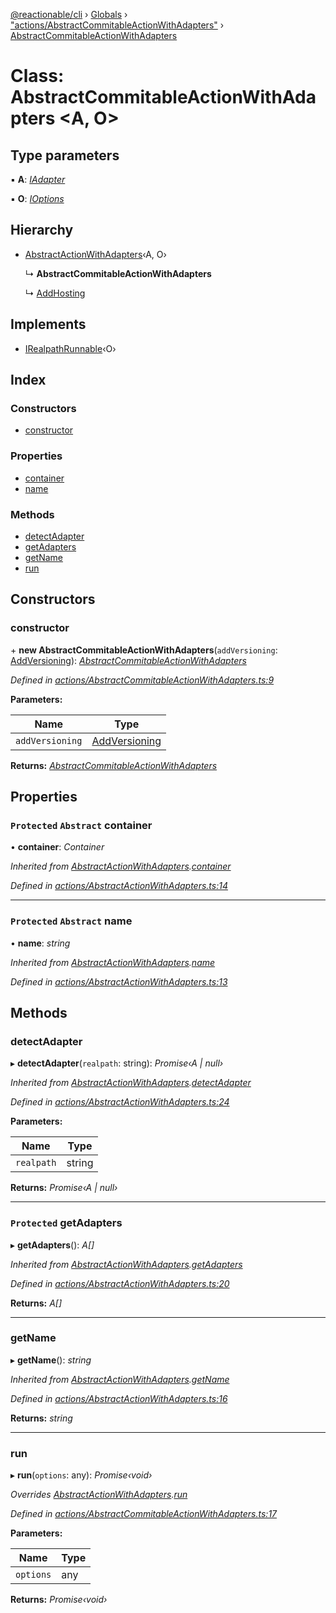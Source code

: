 [@reactionable/cli](../README.md) › [Globals](../globals.md) › ["actions/AbstractCommitableActionWithAdapters"](../modules/_actions_abstractcommitableactionwithadapters_.md) › [AbstractCommitableActionWithAdapters](_actions_abstractcommitableactionwithadapters_.abstractcommitableactionwithadapters.md)

# Class: AbstractCommitableActionWithAdapters <**A, O**>

## Type parameters

▪ **A**: *[IAdapter](../interfaces/_actions_iadapter_.iadapter.md)*

▪ **O**: *[IOptions](../modules/_actions_irunnable_.md#ioptions)*

## Hierarchy

* [AbstractActionWithAdapters](_actions_abstractactionwithadapters_.abstractactionwithadapters.md)‹A, O›

  ↳ **AbstractCommitableActionWithAdapters**

  ↳ [AddHosting](_actions_add_hosting_addhosting_.addhosting.md)

## Implements

* [IRealpathRunnable](../interfaces/_actions_irealpathrunnable_.irealpathrunnable.md)‹O›

## Index

### Constructors

* [constructor](_actions_abstractcommitableactionwithadapters_.abstractcommitableactionwithadapters.md#constructor)

### Properties

* [container](_actions_abstractcommitableactionwithadapters_.abstractcommitableactionwithadapters.md#protected-abstract-container)
* [name](_actions_abstractcommitableactionwithadapters_.abstractcommitableactionwithadapters.md#protected-abstract-name)

### Methods

* [detectAdapter](_actions_abstractcommitableactionwithadapters_.abstractcommitableactionwithadapters.md#detectadapter)
* [getAdapters](_actions_abstractcommitableactionwithadapters_.abstractcommitableactionwithadapters.md#protected-getadapters)
* [getName](_actions_abstractcommitableactionwithadapters_.abstractcommitableactionwithadapters.md#getname)
* [run](_actions_abstractcommitableactionwithadapters_.abstractcommitableactionwithadapters.md#run)

## Constructors

###  constructor

\+ **new AbstractCommitableActionWithAdapters**(`addVersioning`: [AddVersioning](_actions_add_versioning_addversioning_.addversioning.md)): *[AbstractCommitableActionWithAdapters](_actions_abstractcommitableactionwithadapters_.abstractcommitableactionwithadapters.md)*

*Defined in [actions/AbstractCommitableActionWithAdapters.ts:9](https://github.com/neilime/reactionable-cli/blob/d0401b5/src/actions/AbstractCommitableActionWithAdapters.ts#L9)*

**Parameters:**

Name | Type |
------ | ------ |
`addVersioning` | [AddVersioning](_actions_add_versioning_addversioning_.addversioning.md) |

**Returns:** *[AbstractCommitableActionWithAdapters](_actions_abstractcommitableactionwithadapters_.abstractcommitableactionwithadapters.md)*

## Properties

### `Protected` `Abstract` container

• **container**: *Container*

*Inherited from [AbstractActionWithAdapters](_actions_abstractactionwithadapters_.abstractactionwithadapters.md).[container](_actions_abstractactionwithadapters_.abstractactionwithadapters.md#protected-abstract-container)*

*Defined in [actions/AbstractActionWithAdapters.ts:14](https://github.com/neilime/reactionable-cli/blob/d0401b5/src/actions/AbstractActionWithAdapters.ts#L14)*

___

### `Protected` `Abstract` name

• **name**: *string*

*Inherited from [AbstractActionWithAdapters](_actions_abstractactionwithadapters_.abstractactionwithadapters.md).[name](_actions_abstractactionwithadapters_.abstractactionwithadapters.md#protected-abstract-name)*

*Defined in [actions/AbstractActionWithAdapters.ts:13](https://github.com/neilime/reactionable-cli/blob/d0401b5/src/actions/AbstractActionWithAdapters.ts#L13)*

## Methods

###  detectAdapter

▸ **detectAdapter**(`realpath`: string): *Promise‹A | null›*

*Inherited from [AbstractActionWithAdapters](_actions_abstractactionwithadapters_.abstractactionwithadapters.md).[detectAdapter](_actions_abstractactionwithadapters_.abstractactionwithadapters.md#detectadapter)*

*Defined in [actions/AbstractActionWithAdapters.ts:24](https://github.com/neilime/reactionable-cli/blob/d0401b5/src/actions/AbstractActionWithAdapters.ts#L24)*

**Parameters:**

Name | Type |
------ | ------ |
`realpath` | string |

**Returns:** *Promise‹A | null›*

___

### `Protected` getAdapters

▸ **getAdapters**(): *A[]*

*Inherited from [AbstractActionWithAdapters](_actions_abstractactionwithadapters_.abstractactionwithadapters.md).[getAdapters](_actions_abstractactionwithadapters_.abstractactionwithadapters.md#protected-getadapters)*

*Defined in [actions/AbstractActionWithAdapters.ts:20](https://github.com/neilime/reactionable-cli/blob/d0401b5/src/actions/AbstractActionWithAdapters.ts#L20)*

**Returns:** *A[]*

___

###  getName

▸ **getName**(): *string*

*Inherited from [AbstractActionWithAdapters](_actions_abstractactionwithadapters_.abstractactionwithadapters.md).[getName](_actions_abstractactionwithadapters_.abstractactionwithadapters.md#getname)*

*Defined in [actions/AbstractActionWithAdapters.ts:16](https://github.com/neilime/reactionable-cli/blob/d0401b5/src/actions/AbstractActionWithAdapters.ts#L16)*

**Returns:** *string*

___

###  run

▸ **run**(`options`: any): *Promise‹void›*

*Overrides [AbstractActionWithAdapters](_actions_abstractactionwithadapters_.abstractactionwithadapters.md).[run](_actions_abstractactionwithadapters_.abstractactionwithadapters.md#run)*

*Defined in [actions/AbstractCommitableActionWithAdapters.ts:17](https://github.com/neilime/reactionable-cli/blob/d0401b5/src/actions/AbstractCommitableActionWithAdapters.ts#L17)*

**Parameters:**

Name | Type |
------ | ------ |
`options` | any |

**Returns:** *Promise‹void›*
